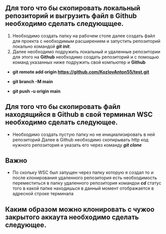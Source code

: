 ## Для того что бы скопировать локальный репозиторий и выгрузить файл в Github необходимо сделать следующщее.
1. Необходимо создать папку на рабочем столе далее создать файл для проекта с необходимым расширением и запустить репозиторий локально командой __*git init*__.
2. Далее необходимо подружить локальный и удаленные репозитории для этого на **Github** необходимо создать репозиторий и с помощью команд указанных ниже подружить свой компьютер и __Github__
* __git remote add origin https://github.com/KozlovAnton55/test.git__

* __git branch -M main__

* __git push -u origin main__

## Для того что бы скопировать файл находящийся в Github в свой терминал WSC необходимо сделать следующее.
+ Необходимо создать пустую папку но не инициализировать в ней репозиторий 
Далее в Github необходимо скопирывать http код нужного репозитория и указать его через команду __*git clone*__
## Важно 
+ По скольку WSC был запущен через папку которую я создал то и после клонирования удаленного репозитория есть необходимость переместиться в папку удаленного репозитория командои __*cd*__ статус того в какой папке находишься в данный момент отображается в адресной строке терминала
## Каким образом можно клонировать с чужоо закрытого аккаута необходимо сделать следующее.